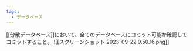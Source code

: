 ```yaml
---
tags:
  - データベース
---
```

[[分散データベース]]において、全てのデータベースにコミット可能か確認してコミットすること。
![[スクリーンショット 2023-09-22 9.50.16.png]]